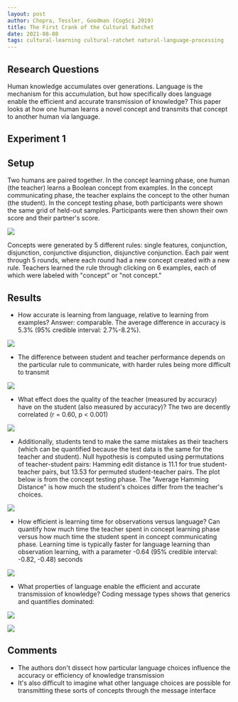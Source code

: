 ```yaml
---
layout: post
author: Chopra, Tessler, Goodman (CogSci 2019)
title: The First Crank of the Cultural Ratchet
date: 2021-08-08
tags: cultural-learning cultural-ratchet natural-language-processing
---
```



## Research Questions

Human knowledge accumulates over generations. Language is the mechanism
for this accumulation, but how specifically does language enable the efficient
and accurate transmission of knowledge? This paper looks at how one
human learns a novel concept and transmits that concept to another human via
language.

## Experiment 1

## Setup

Two humans are paired together. In the concept learning phase, one human (the teacher) learns 
a Boolean concept from examples. In the concept communicating phase, the teacher explains
the concept to the other human (the student). In the concept testing phase, both 
participants were shown the same grid of held-out samples. Participants were then shown their
own score and their partner's score.

![](chopra_cogsci_2019_first_crank_cultural_ratchet/fig1.png)

Concepts were generated by 5 different rules: single features, conjunction, disjunction, conjunctive
disjunction, disjunctive conjunction. Each pair went through 5 rounds, where each round had a new
concept created with a new rule. Teachers learned the rule through clicking on 6 examples, each of
which were labeled with "concept" or "not concept."

## Results

- How accurate is learning from language, relative to learning from examples? Answer: comparable.
 The average difference in accuracy is 5.3% (95% credible interval: 2.7%-8.2%).

![](chopra_cogsci_2019_first_crank_cultural_ratchet/fig2.png)

- The difference between student and teacher performance depends on the particular rule to communicate,
 with harder rules being more difficult to transmit

![](chopra_cogsci_2019_first_crank_cultural_ratchet/fig3.png)

- What effect does the quality of the teacher (measured by accuracy) have on the student (also measured
  by accuracy)? The two are decently correlated (r = 0.60, p < 0.001)

![](chopra_cogsci_2019_first_crank_cultural_ratchet/fig4.png)

- Additionally, students tend to make the same mistakes as their teachers (which can be quantified because
 the test data is the same for the teacher and student). Null hypothesis is computed using permutations of 
 teacher-student pairs: Hamming edit distance is 11.1 for true student-teacher pairs, but 13.53 for permuted
 student-teacher pairs. The plot below is from the concept testing phase. The "Average Hamming Distance"
 is how much the student's choices differ from the teacher's choices. 

![](chopra_cogsci_2019_first_crank_cultural_ratchet/fig5.png)

- How efficient is learning time for observations versus language? Can quantify how much time the teacher
spent in concept learning phase versus how much time the student spent in concept communicating phase.
Learning time is typically faster for language learning than observation learning, with a parameter -0.64 
(95% credible interval: -0.82, -0.48) seconds

![](chopra_cogsci_2019_first_crank_cultural_ratchet/fig6.png)

- What properties of language enable the efficient and accurate transmission of knowledge? Coding message
 types shows that generics and quantifies dominated:

![](chopra_cogsci_2019_first_crank_cultural_ratchet/fig7.png)

![](chopra_cogsci_2019_first_crank_cultural_ratchet/fig8.png)

## Comments

- The authors don't dissect how particular language choices influence the accuracy or efficiency of knowledge
 transmission
- It's also difficult to imagine what other language choices are possible for transmitting these sorts of concepts
 through the message interface
